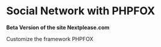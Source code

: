 # Social Network with PHPFOX

**Beta Version of the site Nextplease.com**

Customize the framework PHPFOX
